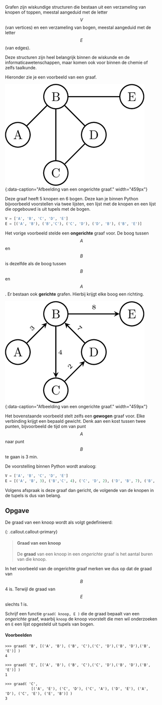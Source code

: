 Grafen zijn wiskundige structuren die bestaan uit een verzameling van knopen of toppen, meestal aangeduid met de letter $$V$$ (van vertices) en een verzameling van bogen, meestal aangeduid met de letter $$E$$ (van edges).

Deze structuren zijn heel belangrijk binnen de wiskunde en de informaticawetenschappen, maar komen ook voor binnen de chemie of zelfs taalkunde.

Hieronder zie je een voorbeeld van een graaf.

![Een ongerichte graaf](media/ongerichte_graaf.png "Een ongerichte graaf"){:data-caption="Afbeelding van een ongerichte graaf." width="459px"}

Deze graaf heeft 5 knopen en 6 bogen. Deze kan je binnen Python bijvoorbeeld voorstellen via twee lijsten, een lijst met de knopen en een lijst die opgebouwd is uit tupels met de bogen.

```python
V = ['A', 'B', 'C', 'D', 'E']
E = [('A', 'B'), ('B','C'), ('C', 'D'), ('D', 'B'), ('B', 'E')]
```

Het vorige voorbeeld stelde een **ongerichte** graaf voor. De boog tussen $$A$$ en $$B$$ is dezelfde als de boog tussen $$B$$ en $$A$$. Er bestaan ook **gerichte** grafen. Hierbij krijgt elke boog een richting.

![Een gerichte graaf](media/gerichte_graaf.png "Een gerichte graaf"){:data-caption="Afbeelding van een ongerichte graaf." width="459px"}

Het bovenstaande voorbeeld stelt zelfs een **gewogen** graaf voor. Elke verbinding krijgt een bepaald gewicht. Denk aan een kost tussen twee punten, bijvoorbeeld de tijd om van punt $$A$$ naar punt $$B$$ te gaan is 3 min.

De voorstelling binnen Python wordt analoog:

```python
V = ['A', 'B', 'C', 'D', 'E']
E = [('A', 'B', 3), ('B','C', 4), ('C', 'D', 2), ('D', 'B', 7), ('B', 'E', 8)]
```

Volgens afspraak is deze graaf dan gericht, de volgende van de knopen in de tupels is dus van belang.

## Opgave

De graad van een knoop wordt als volgt gedefinieerd:

{: .callout.callout-primary}
> #### Graad van een knoop
> De **graad** van een knoop in een *ongerichte* graaf is het aantal buren van die knoop. 

In het voorbeeld van de ongerichte graaf merken we dus op dat de graad van $$B$$ 4 is. Terwijl de graad van $$E$$ slechts 1 is.

Schrijf een functie `graad( knoop, E )` die de graad bepaalt van een *ongerichte* graaf, waarbij `knoop` de knoop voorstelt die men wil onderzoeken en `E` een lijst opgesteld uit tupels van bogen.

#### Voorbeelden
```
>>> graad( 'B', [('A', 'B'), ('B', 'C'),('C', 'D'),('B', 'D'),('B', 'E')] )
4
```

```
>>> graad( 'E', [('A', 'B'), ('B', 'C'),('C', 'D'),('B', 'D'),('B', 'E')] )
1
```

```
>>> graad( 'C', 
            [('A', 'E'), ('C', 'D'), ('C', 'A'), ('D', 'E'), ('A', 'D'), ('C', 'E'), ('E', 'B')] )
3
```